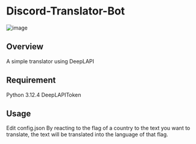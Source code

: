 # Discord-Translator-Bot

![image](https://github.com/user-attachments/assets/b8a3c328-fd40-4732-96d8-f52d60fe3d6f)

## Overview

A simple translator using DeepLAPI

## Requirement

Python 3.12.4
DeepLAPIToken

## Usage

Edit config.json
By reacting to the flag of a country to the text you want to translate, the text will be translated into the language of that flag.
